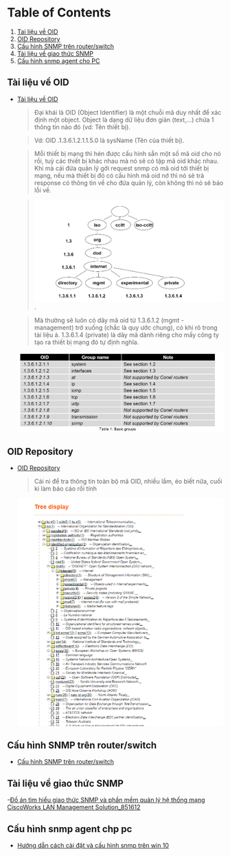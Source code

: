 # Table of Contents

1. [Tai liệu về OID](#tailieuveoid)
2. [OID Repository](#oidrepository)
3. [Cấu hình SNMP trên router/switch](#cauhinhsnmp)
4. [Tài liệu về giao thức SNMP](#tailieuvesnmp)
5. [Cấu hình snmp agent cho PC](#cauhinhsnmpchopc)

## Tài liệu về OID <a name="tailieuveoid"></a>

- [Tài liệu về OID](./Aplication_Guide_SNMP%20OID.pdf)
  > Đại khái là OID (Object Identifier) là một chuỗi mã duy nhất để xác định một object. Object là dạng dữ liệu đơn giản (text,...) chứa 1 thông tin nào đó (vd: Tên thiết bị). 
  
  > Vd: OID .1.3.6.1.2.1.1.5.0 là sysName (Tên của thiết bị).


  > Mỗi thiết bị mạng thì hén được cấu hình sẵn một số mã oid cho nó rồi, tuỳ các thiết bị khác nhau mà nó sẽ có tập mã oid khác nhau. Khi mà cái đứa quản lý gởi request snmp có mã oid tới thiết bị mạng, nếu mà thiết bị đó có cấu hình mã oid nớ thì nó sẽ trả response có thông tin về cho đứa quản lý, còn không thì nó sẽ báo lỗi về.

  > ![Alt text](./src/image/image.png).

  > Mà thường sẽ luôn có dãy mã oid từ 1.3.6.1.2 (mgmt - management) trở xuống (chắc là quy ước chung), có khi rõ trong tài liệu á. 1.3.6.1.4 (private) là dãy mã dành riêng cho mấy công ty tạo ra thiết bị mạng đó tự định nghĩa.

  ![Alt text](./src/image/image-1.png)



## OID Repository <a name="oidrepository"></a>

- [OID Repository](http://www.oid-info.com/cgi-bin/display?tree=)

   > Cái ni để tra thông tin toàn bộ mã OID, nhiều lắm, éo biết nữa, cuối kì làm báo cáo rồi tính

  ![Tree Display](./src/image/Tree%20display.png)


## Cấu hình SNMP trên router/switch <a name="cauhinhsnmp"></a>

- [Cấu hình SNMP trên router/switch](https://sss.net.vn/docs/cau-hinh-snmp-tren-router-switch-dua-tren-ios-cua-cisco)


## Tài liệu về giao thức SNMP <a name="tailieuvesnmp"></a>

-[Đồ án tìm hiểu giao thức SNMP và phần mềm quản lý hệ thống mạng CiscoWorks LAN Management Solution_851612](./Đồ%20án%20tìm%20hiểu%20giao%20thức%20SNMP%20và%20phần%20mềm%20quản%20lý%20hệ%20thống%20mạng%20CiscoWorks%20LAN%20Management%20Solution_851612.pdf)

## Cấu hình snmp agent chp pc <a name="cauhinhsnmpchppc"></a>

- [Hướng dẫn cách cài đặt và cấu hình snmp trên win 10](https://blog.kdata.vn/huong-dan-cach-cai-dat-va-cau-hinh-snmp-tren-windows-10-7346/)
